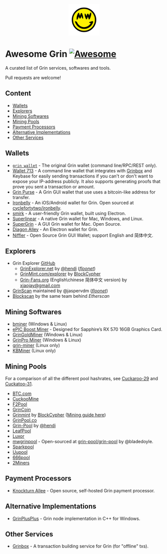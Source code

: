 <div align="center"><img width="100px" src="logo.png"></div>

# Awesome Grin [![Awesome](https://awesome.re/badge.svg)](https://awesome.re)

A curated list of Grin services, softwares and tools.

Pull requests are welcome!

## Content

- [Wallets](#wallets)
- [Explorers](#explorers)
- [Mining Softwares](#mining-softwares)
- [Mining Pools](#mining-pools)
- [Payment Processors](#payment-processors)
- [Alternative Implementations](#alternative-implementations)
- [Other Services](#other-services)

## Wallets

- [`grin wallet`](https://github.com/mimblewimble/grin-wallet) - The original Grin wallet (command line/RPC/REST only).
- [Wallet 713](https://github.com/vault713/wallet713) - A command line wallet that integrates with [Grinbox](https://grinbox.io/) and Keybase for easily sending transactions if you can't or don't want to expose your IP-address publicly. It also supports generating proofs that prove you sent a transaction or amount.
- [Grin Purse](https://bitmesh.com/#/grinpurse) - A Grin GUI wallet that use uses a bitcoin-like address for transfer.
- [Ironbelly](https://cycle42.com/ironbelly) - An iOS/Android wallet for Grin. Open sourced at [cyclefortytwo/ironbelly](https://github.com/cyclefortytwo/ironbelly).
- [smirk](https://github.com/IDEO-coLAB/smirk) - A user-friendly Grin wallet, built using Electron.
- [Superlinear](https://www.superlinear.io/) - A native Grin wallet for Mac, Windows, and Linux.
- [SuperGrin](https://github.com/rheza/SuperGrin) - A GUI Grin wallet for Mac. Open Source.
- [Diagon Alley](http://diagonalley.io/) - An Electron wallet for Grin.
- [Niffler](https://github.com/grinfans/niffler) - Open Source Grin GUI Wallet; support English and 简体中文.

## Explorers

- Grin Explorer [GitHub](https://github.com/mimblewimble/grin-explorer)
  - [GrinExplorer.net](https://grinexplorer.net/) by [@hendi](https://twitter.com/hendi) ([_floonet_](https://floonet.grinexplorer.net/))
  - [GrinMint.com/explorer](https://grinmint.com/explorer/) by [BlockCypher](https://www.blockcypher.com/)
  - [Grin-Fans.org](http://www.grin-fans.org) (English\chinese 简体中文 version) by xiaojay@gmail.com
- [GrinScan](https://grinscan.net) maintained by @jaspervdm ([_floonet_](https://floonet.grinscan.net/))
- [Blockscan](https://grin.blockscan.com/) by the same team behind *Etherscan*

## Mining Softwares

- [bminer](https://www.bminer.me/) (Windows & Linux)
- [ePIC Boost Miner](https://github.com/EPICBOOST/ePIC-Boost-Miner) - Designed for Sapphire’s RX 570 16GB Graphics Card.
- [GrinGoldMiner](https://github.com/mozkomor/GrinGoldMiner) (Windows & Linux)
- [GrinPro Miner](https://grinpro.io) (Windows & Linux)
- [grin-miner](https://github.com/mimblewimble/grin-miner) (Linux only)
- [KBMiner](https://github.com/mcarloai/minerbabe-kbminer) (Linux only)

## Mining Pools

For a comparison of all the different pool hashrates, see [Cuckaroo-29](https://miningpoolstats.stream/grin-c29) and [Cuckatoo-31](https://miningpoolstats.stream/grin-c31).

- [BTC.com](https://pool.btc.com)
- [CuckooMine](https://cuckoomine.org)
- [F2Pool](https://www.f2pool.com)
- [GrinCoin](https://www.grincoin.pl/)
- [Grinmint](https://www.grinmint.com) by [BlockCypher](https://www.blockcypher.com/) ([Mining guide here](https://blog.blockcypher.com/mining-grin-on-grinmint-a-step-by-step-tutorial-98235c038876))
- [GrinPool.co](https://grinpool.co)
- [Grin-Pool](https://grin-pool.org/) by [@hendi](https://twitter.com/hendi)
- [LeafPool](https://grin.leafpool.com/)
- [Luxor](https://grin.luxor.tech/)
- [mwgrinpool](https://www.mwgrinpool.com/) - Open-sourced at [grin-pool/grin-pool](https://github.com/grin-pool/grin-pool) by @bladedoyle.
- [Sparkpool](https://sparkpool.com)
- [Uupool](https://uupool.cn/)
- [666pool](http://www.666pool.cn/pool/)
- [2Miners](https://2miners.com)

## Payment Processors

- [Knockturn Allee](https://github.com/cyclefortytwo/knockturn-allee) - Open source, self-hosted Grin payment processor.

## Alternative Implementations

- [GrinPlusPlus](https://github.com/GrinPlusPlus/GrinPlusPlus) - Grin node implementation in C++ for Windows.

## Other Services

- [Grinbox](https://grinbox.io) - A transaction building service for Grin (for "offline" txs).

